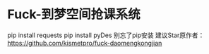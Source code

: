# Fuck-到梦空间抢课系统
pip install requests
pip install pyDes
别忘了pip安装
建议Star原作者：https://github.com/kismetpro/fuck-daomengkongjian
